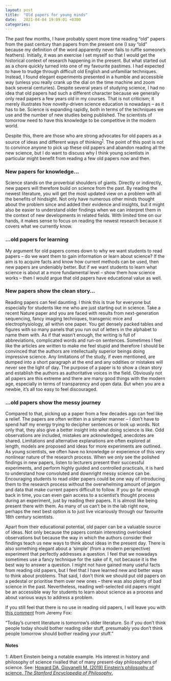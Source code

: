 ```yaml
---
layout: post
title:  "Old papers for young minds"
date:   2021-04-04 19:09:01 +0300
categories:
---
```


The past few months, I have probably spent more time reading “old” papers from the past century than papers from the present one (I say “old” because my definition of the word apparently never fails to ruffle someone’s feathers). Initially, it was an exercise I set myself so that I would get the historical context of research happening in the present. But what started out as a chore quickly turned into one of my favourite pastimes. I had expected to have to trudge through difficult old English and unfamiliar techniques. Instead, I found elegant experiments presented in a humble and accessible way (unless you really crank up the dial on the time machine and zoom back several centuries). Despite several years of studying science, I had no idea that old papers had such a different character because we generally only read papers a few years old in my courses. That is not criticism; it merely illustrates how novelty-driven science education is nowadays – as it has to be. Science is expanding rapidly, both in terms of the techniques we use and the number of new studies being published. The scientists of tomorrow need to have this knowledge to be competitive in the modern world.

Despite this, there are those who are strong advocates for old papers as a source of ideas and different ways of thinking<sup>[1](#myfootnote1)</sup>. The point of this post is not to convince anyone to pick up these old papers and abandon reading all the new science, but I do want to discuss why I think young scientists in particular might benefit from reading a few old papers now and then.

### New papers for knowledge…

Science stands on the proverbial shoulders of giants. Directly or indirectly, new papers will therefore build on science from the past. By reading the newest literature, you will get the most updated view on a problem with all the benefits of hindsight. Not only have numerous other minds thought about the problem since and added their evidence and insights, but it might also be easier to understand older findings when we can interpret them in the context of new developments in related fields. With limited time on our hands, it makes sense to focus on reading the newest research because it covers what we currently know.

### …old papers for learning

My argument for old papers comes down to why we want students to read papers – do we want them to gain information or learn about science? If the aim is to acquire facts and know how current methods can be used, then new papers are undeniably better. But if we want students to learn what science is about at a more fundamental level – show them how science works – then I would argue that old papers have educational value as well.

### New papers show the clean story…

Reading papers can feel daunting. I think this is true for everyone but especially for students like me who are just starting out in science. Take a recent Nature paper and you are faced with results from next-generation sequencing, fancy imaging techniques, transgenic mice and electrophysiology, all within one paper. You get densely packed tables and figures with so many panels that you run out of letters in the alphabet to name them with. As if that wasn’t enough, the writing is full of abbreviations, complicated words and run-on sentences. Sometimes I feel like the articles are written to make me feel stupid and therefore I should be convinced that the authors are intellectually superior beings doing impressive science. Any limitations of the study, if even mentioned, are dumped into a short paragraph at the end and any oddities or mistakes will never see the light of day. The purpose of a paper is to show a clean story and establish the authors as authoritative voices in the field. Obviously not all papers are this extreme and there are many good things with the modern age, especially in terms of transparency and open data. But when you are a newbie, it’s all too easy to feel discouraged.

### …old papers show the messy journey

Compared to that, picking up a paper from a few decades ago can feel like a relief. The papers are often written in a simpler manner – I don’t have to spend half my energy trying to decipher sentences or look up words. Not only that, they also give a better insight into what doing science is like. Odd observations are included, mistakes are acknowledged, anecdotes are shared. Limitations and alternative explanations are often explored at length, models are proposed and ideas for more experiments are outlined. As young scientists, we often have no knowledge or experience of this very nonlinear nature of the research process. When we only see the polished findings in new papers, listen to lecturers present their successful experiments, and perform highly guided and controlled practicals, it is hard to understand how convoluted and downright messy science can be. Encouraging students to read older papers could be one way of introducing them to the research process without the overwhelming amount of jargon and data that make current papers difficult to follow. If you go far enough back in time, you can even gain access to a scientist’s thought process during an experiment, just by reading their papers. It is almost like being present there with them. As many of us can’t be in the lab right now, perhaps the next best option is to just live vicariously through our favourite 18th century scientists.

Apart from their educational potential, old paper can be a valuable source of ideas. Not only because the papers contain interesting overlooked observations but because the way in which the authors consider their findings teach us new ways to think about ideas in the present day. There is also something elegant about a ‘simple’ (from a modern perspective) experiment that perfectly addresses a question. I feel that we nowadays sometimes use a fancy technique for the sake of it, not because it is the best way to answer a question. I might not have gained many useful facts from reading old papers, but I feel that I have learned new and better ways to think about problems. That said, I don’t think we should put old papers on a pedestal or prioritise them over new ones – there was also plenty of bad science in the past. Nevertheless, reading well-selected old papers might be an accessible way for students to learn about science as a process and about various ways to address a problem.

If you still feel that there is no use in reading old papers, I will leave you with [this comment](https://dynamicecology.wordpress.com/2015/10/08/musings-on-reading-older-literature/#comment-44611) from Jeremy Fox:

“Today’s current literature is tomorrow’s older literature. So if you don’t think people today should bother reading older stuff, presumably you don’t think people tomorrow should bother reading your stuff.”

#### Notes

<a name="myfootnote1">1</a>: Albert Einstein being a notable example. His interest in history and philosophy of science rivalled that of many present-day philosophers of science. See: [Howard DA, Giovanelli M. (2019) Einstein’s philosophy of science. _The Stanford Encyclopedia of Philosophy_.](https://plato.stanford.edu/entries/einstein-philscience/)
